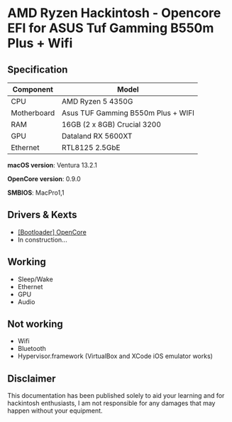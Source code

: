 # AMD Ryzen Hackintosh - Opencore EFI for ASUS Tuf Gamming B550m Plus + Wifi

## Specification

| **Component**        | **Model**                            |
| -------------------- | ------------------------------------ | 
| CPU                  | AMD Ryzen 5 4350G                    |
| Motherboard          | Asus TUF Gamming B550m Plus + WIFI   |
| RAM                  | 16GB (2 x 8GB) Crucial 3200     	  |
| GPU                  | Dataland RX 5600XT                   |
| Ethernet             | RTL8125 2.5GbE                       |

**macOS version**: Ventura 13.2.1

**OpenCore version**: 0.9.0

**SMBIOS**: MacPro1,1

## Drivers & Kexts

- [[Bootloader] OpenCore](https://github.com/acidanthera/OpenCorePkg)
- In construction...

## Working

- Sleep/Wake
- Ethernet
- GPU
- Audio

## Not working

- Wifi
- Bluetooth
- Hypervisor.framework (VirtualBox and XCode iOS emulator works)

## Disclaimer

This documentation has been published solely to aid your learning and for hackintosh enthusiasts, I am not responsible for any damages that may happen without your equipment.
